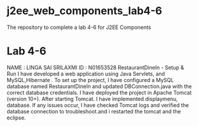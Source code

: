 # j2ee_web_components_lab4-6
The repository to complete a lab 4-6 for J2EE Components
# Lab 4-6
NAME : LINGA SAI SRILAXMI
ID : N01653528
RestaurantDineIn - Setup & Run
I have developed a web application using Java Servlets, and MySQL,Hibernate . To set up the project, I have configured a MySQL database named RestaurantDineIn and updated DBConnection.java with the correct database credentials. I have deployed the project in Apache Tomcat (version 10+). After starting Tomcat. I have implemented displaymenu, database. If any issues occur, I have checked Tomcat logs and verified the database connection to troubleshoot.and i restarted the tomcat and the eclipse.

